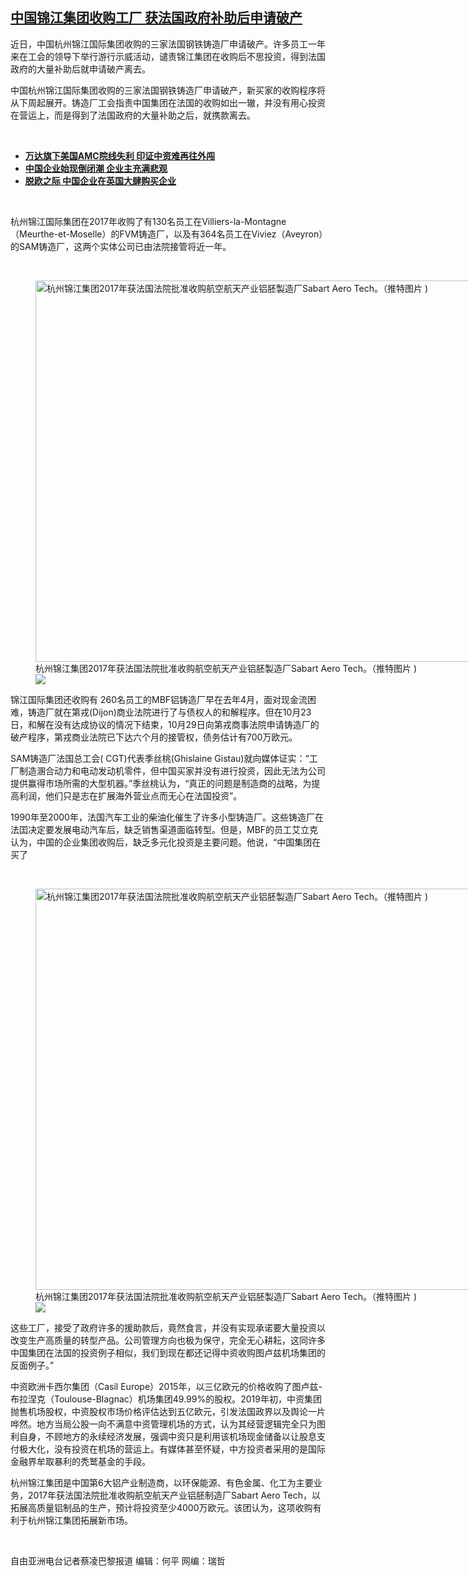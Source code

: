<!--1610651160000-->
[中国锦江集团收购工厂  获法国政府补助后申请破产](https://www.rfa.org/mandarin/yataibaodao/jingmao/cl-01142021140203.html)
------

<p>近日，中国杭州锦江国际集团收购的三家法国钢铁铸造厂申请破产。许多员工一年来在工会的领导下举行游行示威活动，谴责锦江集团在收购后不思投资，得到法国政府的大量补助后就申请破产离去。</p><p>中国杭州锦江国际集团收购的三家法国钢铁铸造厂申请破产，新买家的收购程序将从下周起展开。铸造厂工会指责中国集团在法国的收购如出一辙，并没有用心投资在营运上，而是得到了法国政府的大量补助之后，就携款离去。</p><p><br/></p><ul><li><strong><a href="https://www.rfa.org/mandarin/yataibaodao/jingmao/gf2-04162020084325.html">万达旗下美国AMC院线失利 印证中资难再往外闯</a></strong></li><li><strong><a href="https://www.rfa.org/mandarin/yataibaodao/huanjing/wy-04072020100847.html">中国企业始现倒闭潮 企业主充满悲观</a></strong></li><li><a href="https://www.rfa.org/mandarin/Xinwen/2-12292019102342.html"><strong>脱欧之际 中国企业在英国大肆购买企业</strong></a></li></ul><p><br/></p><p>杭州锦江国际集团在2017年收购了有130名员工在Villiers-la-Montagne（Meurthe-et-Moselle）的FVM铸造厂，以及有364名员工在Viviez（Aveyron）的SAM铸造厂，这两个实体公司已由法院接管将近一年。</p><p><br/></p><p><figure class="image-richtext image-inline captioned" style="width:1024px;"><img alt="杭州锦江集团2017年获法国法院批准收购航空航天产业铝胚製造厂Sabart Aero Tech。（推特图片 )" height="610" src="https://www.rfa.org/mandarin/yataibaodao/jingmao/cl-01142021140203.html/dfaw-5rxkae3kya.jpg/@@images/b819f6aa-c2a0-490b-9ba0-2cf72129f3ca.jpeg" title="DFAw-5RXkAE3kya.jpg" width="1024"/><figcaption class="image-caption">杭州锦江集团2017年获法国法院批准收购航空航天产业铝胚製造厂Sabart Aero Tech。（推特图片 )</figcaption><small></small><div id="zoomattribute"><a data-caption="杭州锦江集团2017年获法国法院批准收购航空航天产业铝胚製造厂Sabart Aero Tech。（推特图片 )" data-fancybox="" href="https://www.rfa.org/mandarin/yataibaodao/jingmao/cl-01142021140203.html/dfaw-5rxkae3kya.jpg" id="single_image" title="杭州锦江集团2017年获法国法院批准收购航空航天产业铝胚製造厂Sabart Aero Tech。（推特图片 )"><img src="/++plone++rfa-resources/img/icon-zoom.png"/></a></div></figure></p><p>锦江国际集团还收购有 260名员工的MBF铝铸造厂早在去年4月，面对现金流困难，铸造厂就在第戎(Dijon)商业法院进行了与债权人的和解程序。但在10月23日，和解在没有达成协议的情况下结束，10月29日向第戎商事法院申请铸造厂的破产程序，第戎商业法院已下达六个月的接管权，债务估计有700万欧元。</p><p>SAM铸造厂法国总工会( CGT)代表季丝桃(Ghislaine Gistau)就向媒体证实：“工厂制造溷合动力和电动发动机零件，但中国买家并没有进行投资，因此无法为公司提供赢得市场所需的大型机器。”季丝桃认为，“真正的问题是制造商的战略，为提高利润，他们只是志在扩展海外营业点而无心在法国投资”。</p><p>1990年至2000年，法国汽车工业的柴油化催生了许多小型铸造厂。这些铸造厂在法囯决定要发展电动汽车后，缺乏销售渠道面临转型。但是，MBF的员工艾立克认为，中国的企业集团收购后，缺乏多元化投资是主要问题。他说，“中国集团在买了</p><p><br/></p><p><figure class="image-richtext image-inline captioned" style="width:1142px;"><img alt="杭州锦江集团2017年获法国法院批准收购航空航天产业铝胚製造厂Sabart Aero Tech。（推特图片 )" height="642" src="https://www.rfa.org/mandarin/yataibaodao/jingmao/cl-01142021140203.html/dfaw-5pxuaao0nl.jpg/@@images/411f593b-f9fb-45e7-bfba-cda5a1a3632f.jpeg" title="DFAw-5PXUAAO0Nl.jpg" width="1142"/><figcaption class="image-caption">杭州锦江集团2017年获法国法院批准收购航空航天产业铝胚製造厂Sabart Aero Tech。（推特图片 )</figcaption><small></small><div id="zoomattribute"><a data-caption="杭州锦江集团2017年获法国法院批准收购航空航天产业铝胚製造厂Sabart Aero Tech。（推特图片 )" data-fancybox="" href="https://www.rfa.org/mandarin/yataibaodao/jingmao/cl-01142021140203.html/dfaw-5pxuaao0nl.jpg" id="single_image" title="杭州锦江集团2017年获法国法院批准收购航空航天产业铝胚製造厂Sabart Aero Tech。（推特图片 )"><img src="/++plone++rfa-resources/img/icon-zoom.png"/></a></div></figure></p><p>这些工厂，接受了政府许多的援助款后，竟然食言，并没有实现承诺要大量投资以改变生产高质量的转型产品。公司管理方向也极为保守，完全无心耕耘，这同许多中国集团在法国的投资例子相似，我们到现在都还记得中资收购图卢兹机场集团的反面例子。”</p><p>中资欧洲卡西尔集团（Casil Europe）2015年，以三亿欧元的价格收购了图卢兹-布拉涅克（Toulouse-Blagnac）机场集团49.99%的股权。2019年初，中资集团抛售机场股权，中资股权市场价格评估达到五亿欧元，引发法国政界以及舆论一片哗然。地方当局公股一向不满意中资管理机场的方式，认为其经营逻辑完全只为图利自身，不顾地方的永续经济发展，强调中资只是利用该机场现金储备以让股息支付极大化，没有投资在机场的营运上。有媒体甚至怀疑，中方投资者采用的是国际金融界牟取暴利的秃鹫基金的手段。</p><p>杭州锦江集团是中国第6大铝产业制造商，以环保能源、有色金属、化工为主要业务，2017年获法国法院批准收购航空航天产业铝胚制造厂Sabart Aero Tech，以拓展高质量铝制品的生产，预计将投资至少4000万欧元。该团认为，这项收购有利于杭州锦江集团拓展新市场。</p><p><br/></p><p>自由亚洲电台记者蔡凌巴黎报道 编辑：何平 网编：瑞哲</p>
